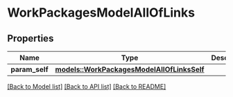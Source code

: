 # WorkPackagesModelAllOfLinks

## Properties

Name | Type | Description | Notes
------------ | ------------- | ------------- | -------------
**param_self** | [**models::WorkPackagesModelAllOfLinksSelf**](Work_PackagesModel_allOf__links_self.md) |  | 

[[Back to Model list]](../README.md#documentation-for-models) [[Back to API list]](../README.md#documentation-for-api-endpoints) [[Back to README]](../README.md)


